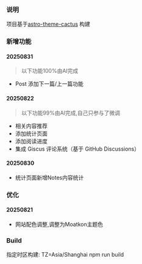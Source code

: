 ### 说明
项目基于[astro-theme-cactus](https://github.com/chrismwilliams/astro-theme-cactus) 构建

### 新增功能

#### 20250831
> 以下功能100%由AI完成

- Post 添加下一篇/上一篇功能

#### 20250822
> 以下功能99%由AI完成,自己只参与了微调

- 相关内容推荐
- 添加统计页面
- 添加阅读进度
- 集成 Giscus 评论系统（基于 GitHub Discussions）

#### 20250830
- 统计页面新增Notes内容统计

### 优化
#### 20250821
- 网站配色调整,调整为Moatkon主题色


### Build
指定时区构建: TZ=Asia/Shanghai npm run build